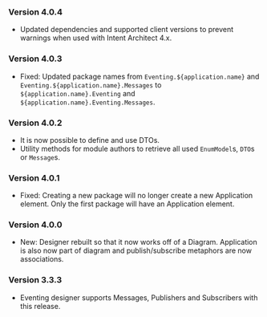 ### Version 4.0.4

- Updated dependencies and supported client versions to prevent warnings when used with Intent Architect 4.x.

### Version 4.0.3

- Fixed: Updated package names from `Eventing.${application.name}` and `Eventing.${application.name}.Messages` to `${application.name}.Eventing` and `${application.name}.Eventing.Messages`.

### Version 4.0.2

- It is now possible to define and use DTOs.
- Utility methods for module authors to retrieve all used `EnumModel`s, `DTO`s or `Message`s.

### Version 4.0.1

- Fixed: Creating a new package will no longer create a new Application element. Only the first package will have an Application element.

### Version 4.0.0

- New: Designer rebuilt so that it now works off of a Diagram. Application is also now part of diagram and publish/subscribe metaphors are now associations.

### Version 3.3.3

- Eventing designer supports Messages, Publishers and Subscribers with this release.